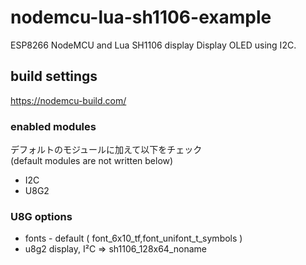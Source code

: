 # nodemcu-lua-sh1106-example

ESP8266 NodeMCU and Lua SH1106 display
Display OLED using I2C.

## build settings

https://nodemcu-build.com/

### enabled modules

デフォルトのモジュールに加えて以下をチェック  
(default modules are not written below)

* I2C
* U8G2

### U8G options

* fonts - default ( font_6x10_tf,font_unifont_t_symbols )
* u8g2 display, I²C => sh1106_128x64_noname
